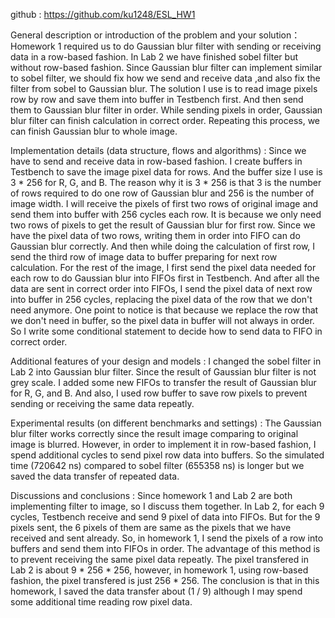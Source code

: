 github : https://github.com/ku1248/ESL_HW1

General description or introduction of the problem and your solution：
  Homework 1 required us to do Gaussian blur filter with sending or receiving data in a row-based fashion. In Lab 2 we have finished sobel filter but without row-based fashion. Since Gaussian blur filter can implement similar to sobel filter, we should fix how we send and receive data ,and also fix the filter from sobel to Gaussian blur. The solution I use is to read image pixels row by row and save them into buffer in Testbench first. And then send them to Gaussian blur filter in order. While sending pixels in order, Gaussian blur filter can finish calculation in correct order. Repeating this process, we can finish Gaussian blur to whole image.

Implementation details (data structure, flows and algorithms) :
  Since we have to send and receive data in row-based fashion. I create buffers in Testbench to save the image pixel data for rows. And the buffer size I use is 3 * 256 for R, G, and B. The reason why it is 3 * 256 is that 3 is the number of rows required to do one row of Gaussian blur and 256 is the number of image width. I will receive the pixels of first two rows of original image and send them into buffer with 256 cycles each row. It is because we only need two rows of pixels to get the result of Gaussian blur for first row. Since we have the pixel data of two rows, writing them in order into FIFO can do Gaussian blur correctly. And then while doing the calculation of first row, I send the third row of image data to buffer preparing for next row calculation. For the rest of the image, I first send the pixel data needed for each row to do Gaussian blur into FIFOs first in Testbench. And after all the data are sent in correct order into FIFOs, I send the pixel data of next row into buffer in 256 cycles, replacing the pixel data of the row that we don't need anymore. One point to notice is that because we replace the row that we don't need in buffer, so the pixel data in buffer will not always in order. So I write some conditional statement to decide how to send data to FIFO in correct order.

Additional features of your design and models :
  I changed the sobel filter in Lab 2 into Gaussian blur filter. Since the result of Gaussian blur filter is not grey scale. I added some new FIFOs to transfer the result of Gaussian blur for R, G, and B. And also, I used row buffer to save row pixels to prevent sending or receiving the same data repeatly.

Experimental results (on different benchmarks and settings) :
  The Gaussian blur filter works correctly since the result image comparing to original image is blurred. However, in order to implement it in row-based fashion, I spend additional cycles to send pixel row data into buffers. So the simulated time (720642 ns) compared to sobel filter (655358 ns) is longer but we saved the data transfer of repeated data.

Discussions and conclusions :
  Since homework 1 and Lab 2 are both implementing filter to image, so I discuss them together. In Lab 2, for each 9 cycles, Testbench receive and send 9 pixel of data into FIFOs. But for the 9 pixels sent, the 6 pixels of them are same as the pixels that we have received and sent already. So, in homework 1, I send the pixels of a row into buffers and send them into FIFOs in order. The advantage of this method is to prevent receiving the same pixel data repeatly. The pixel transfered in Lab 2 is about 9 * 256 * 256, however, in homework 1, using row-based fashion, the pixel transfered is just 256 * 256. The conclusion is that in this homework, I saved the data transfer about (1 / 9) although I may spend some additional time reading row pixel data.